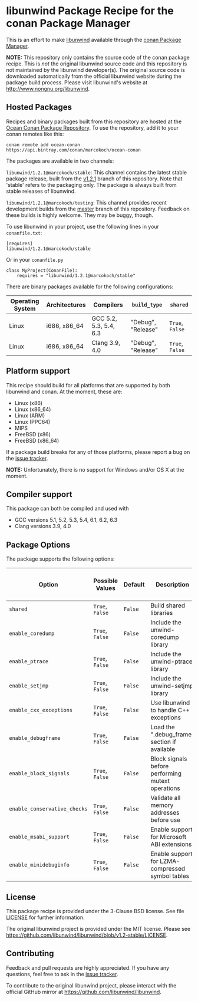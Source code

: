 # libunwind Package Recipe for the conan Package Manager

This is an effort to make [libunwind]
available through the [conan Package Manager].

**NOTE:**
This repository only contains the source code of the conan package recipe.
This is *not* the original libunwind source code
and this repository is not maintained by the libunwind developer(s).
The original source code is downloaded automatically
from the official libunwind website
during the package build process.
Please visit libunwind's website at <http://www.nongnu.org/libunwind>.


## Hosted Packages

Recipes and binary packages built from this repository
are hosted at the [Ocean Conan Package Repository].
To use the repository, add it to your conan remotes like this:

    conan remote add ocean-conan https://api.bintray.com/conan/marcokoch/ocean-conan

The packages are available in two channels:

`libunwind/1.2.1@marcokoch/stable`:
This channel contains the latest stable package release,
built from the
[v1.2.1](https://github.com/MarcoKoch/conan-libunwind/tree/v1.2.1)
branch of this repository.
Note that 'stable' refers to the packaging only. The package is always built
from stable releases of libunwind.

`libunwind/1.2.1@marcokoch/testing`:
This channel provides recent development builds from the
[master](https://github.com/MarcoKoch/conan-libunwind/tree/master)
branch of this repository.
Feedback on these builds is highly welcome.
They may be buggy, though.

To use libunwind in your project,
use the following lines in your `conanfile.txt`:

    [requires]
    libunwind/1.2.1@marcokoch/stable

Or in your `conanfile.py`

    class MyProject(ConanFile):
        requires = "libunwind/1.2.1@marcokoch/stable"
        
There are binary packages available for the following configurations:

| Operating System | Architectures | Compilers              | `build_type`       | `shared`        |
|------------------|---------------|------------------------|--------------------|-----------------|
| Linux            | i686, x86_64  | GCC 5.2, 5.3, 5.4, 6.3 | "Debug", "Release" | `True`, `False` |
| Linux            | i686, x86_64  | Clang 3.9, 4.0         | "Debug", "Release" | `True`, `False` |
        
        
## Platform support

This recipe should build for all platforms
that are supported by both libunwind and conan.
At the moment, these are:

* Linux (x86)
* Linux (x86_64)
* Linux (ARM)
* Linux (PPC64)
* MIPS
* FreeBSD (x86)
* FreeBSD (x86_64)

If a package build breaks for any of those platforms, please report a bug on
the [issue tracker].

**NOTE:**
Unfortunately, there is no support for Windows and/or OS X at the moment.


## Compiler support

This package can both be compiled and used with

* GCC versions 5.1, 5.2, 5.3, 5.4, 6.1, 6.2, 6.3
* Clang versions 3.9, 4.0


## Package Options

The package supports the following options:

| Option                       | Possible Values | Default | Description                                       | Equivalent libunwind configure script option |
|------------------------------|-----------------|---------|---------------------------------------------------|----------------------------------------------|
| `shared`                     | `True`, `False` | `False` | Build shared libraries                            | `--enable-shared`                            |
| `enable_coredump`            | `True`, `False` | `False` | Include the unwind-coredump library               | `--enable-coredump`                          |
| `enable_ptrace`              | `True`, `False` | `False` | Include the unwind-ptrace library                 | `--enable-ptrace`                            |
| `enable_setjmp`              | `True`, `False` | `False` | Include the unwind-setjmp library                 | `--enable-setjmp`                            |
| `enable_cxx_exceptions`      | `True`, `False` | `False` | Use libunwind to handle C++ exceptions            | `--enable-cxx-exceptions`                    |
| `enable_debugframe`          | `True`, `False` | `False` | Load the ".debug_frame" section if available      | `--enable-debugframe`                        |
| `enable_block_signals`       | `True`, `False` | `False` | Block signals before performing mutext operations | `--enable-block-signals`                     |
| `enable_conservative_checks` | `True`, `False` | `False` | Validate all memory addresses before use          | `--enable-conservative-checks`               |
| `enable_msabi_support`       | `True`, `False` | `False` | Enable support for Microsoft ABI extensions       | `--enable-msabi-support`                     |
| `enable_minidebuginfo`       | `True`, `False` | `False` | Enable support for LZMA-compressed symbol tables  | `--enable-minidebuginfo`                     |


## License

This package recipe is provided under the 3-Clause BSD license.
See file [LICENSE](LICENSE) for further information.

The original libunwind project is provided under the MIT license.
Please see <https://github.com/libunwind/libunwind/blob/v1.2-stable/LICENSE>.


## Contributing

Feedback and pull requests are highly appreciated.
If you have any questions, feel free to ask in the [issue tracker].

To contribute to the original libunwind project,
please interact with the official GitHub mirror at <https://github.com/libunwind/libunwind>.


[conan package manager]: https://conan.io/
[libunwind]: http://www.nongnu.org/libunwind/
[Ocean Conan Package Repository]: https://bintray.com/marcokoch/ocean-conan
[issue tracker]: https://github.com/MarcoKoch/conan-libunwind/issues
[libunwind README]: https://github.com/libunwind/libunwind/blob/master/README

